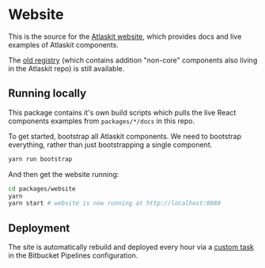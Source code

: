 # Website

This is the source for the [Atlaskit website][new-registry], which provides docs and live examples of Atlaskit components.

The [old registry][old-registry] (which contains addition "non-core" components also living in the Atlaskit repo) is still available.

## Running locally

This package contains it's own build scripts which pulls the live React components examples from `packages/*/docs` in this repo.

To get started, bootstrap all Atlaskit components. We need to bootstrap everything, rather than just bootstrapping a single component.

```sh
yarn run bootstrap
```

And then get the website running:

```sh
cd packages/website
yarn
yarn start # website is now running at http://localhost:8080
```

## Deployment

The site is automatically rebuild and deployed every hour via a [custom task][deploy-task] in the Bitbucket Pipelines configuration.

[new-registry]: https://atlaskit.atlassian.com
[old-registry]: https://aui-cdn.atlassian.com/atlaskit/registry/
[deploy-task]: https://bitbucket.org/atlassian/atlaskit/src/master/bitbucket-pipelines.yml?at=master&fileviewer=file-view-default#bitbucket-pipelines.yml-75
